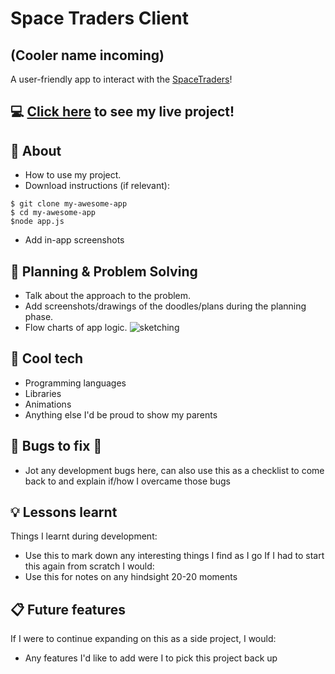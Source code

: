 # Space Traders Client
## (Cooler name incoming)  
A user-friendly app to interact with the [SpaceTraders](https://spacetraders.io/)!
## :computer: [Click here](https://media.tenor.com/o656qFKDzeUAAAAC/rick-astley-never-gonna-give-you-up.gif) to see my live project!
## :page_facing_up: About
- How to use my project.
- Download instructions (if relevant):
```
$ git clone my-awesome-app
$ cd my-awesome-app
$node app.js
```
- Add in-app screenshots
## :pencil: Planning & Problem Solving
- Talk about the approach to the problem.
- Add screenshots/drawings of the doodles/plans during the planning phase.
- Flow charts of app logic.
![sketching](https://images.unsplash.com/photo-1581291518633-83b4ebd1d83e?ixlib=rb-1.2.1&ixid=MnwxMjA3fDB8MHxwaG90by1wYWdlfHx8fGVufDB8fHx8&auto=format&fit=crop&w=1170&q=80)
## :floppy_disk: Cool tech
- Programming languages
- Libraries
- Animations
- Anything else I'd be proud to show my parents
## :wrench: Bugs to fix :space_invader:
- Jot any development bugs here, can also use this as a checklist to come back to and explain if/how I overcame those bugs
## :bulb: Lessons learnt
Things I learnt during development:
- Use this to mark down any interesting things I find as I go
If I had to start this again from scratch I would:
- Use this for notes on any hindsight 20-20 moments
## :clipboard: Future features
If I were to continue expanding on this as a side project, I would:
- Any features I'd like to add were I to pick this project back up